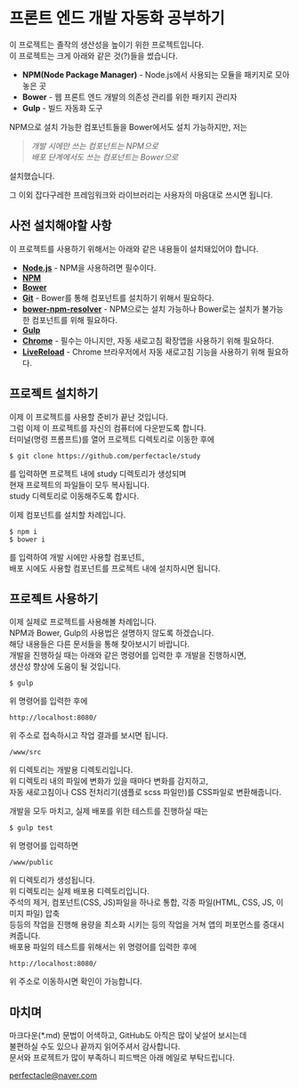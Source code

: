 # 프론트 엔드 개발 자동화 공부하기
이 프로젝트는 졸작의 생산성을 높이기 위한 프로젝트입니다.  
이 프로젝트는 크게 아래와 같은 것(?)들을 썼습니다.

* **NPM(Node Package Manager)** - Node.js에서 사용되는 모듈을 패키지로 모아놓은 곳
* **Bower** - 웹 프론트 엔드 개발의 의존성 관리를 위한 패키지 관리자
* **Gulp** - 빌드 자동화 도구

NPM으로 설치 가능한 컴포넌트들을 Bower에서도 설치 가능하지만, 저는

> *개발 시에만 쓰는 컴포넌트는 NPM으로*  
> *배포 단계에서도 쓰는 컴포넌트는 Bower으로*

설치했습니다.

그 이외 잡다구레한 프레임워크와 라이브러리는 사용자의 마음대로 쓰시면 됩니다.

## 사전 설치해야할 사항
이 프로젝트를 사용하기 위해서는 아래와 같은 내용들이 설치돼있어야 합니다.

* **[Node.js](https://nodejs.org/ko/ "Node.js 공식 홈페이지")** - NPM을 사용하려면 필수이다.
* **[NPM](https://docs.npmjs.com/getting-started/installing-node#updating-npm "NPM Getting Started 문서")**
* **[Bower](https://bower.io/#install-bower "Bower 공식 사이트")**
* **[Git](https://git-scm.com/download/ "Git 다운로드 페이지")** - Bower를 통해 컴포넌트를 설치하기 위해서 필요하다.
* **[bower-npm-resolver](https://www.npmjs.com/package/bower-npm-resolver#installation "bower-npm-resolver 소개 페이지")** - NPM으로는 설치 가능하나 Bower로는 설치가 불가능한 컴포넌트를 위해 필요하다.
* **[Gulp](https://github.com/gulpjs/gulp/blob/master/docs/getting-started.md#getting-started "Gulp Getting Started 문서")**
* **[Chrome](https://www.google.com/chrome/browser/desktop/index.html "Google Chrome 브라우저 홈페이지")** - 필수는 아니지만, 자동 새로고침 확장앱을 사용하기 위해 필요하다.
* **[LiveReload](https://chrome.google.com/webstore/detail/livereload/jnihajbhpnppcggbcgedagnkighmdlei "LiveReload 확장앱 설치 페이지")** - Chrome 브라우저에서 자동 새로고침 기능을 사용하기 위해 필요하다.

## 프로젝트 설치하기
이제 이 프로젝트를 사용할 준비가 끝난 것입니다.  
그럼 이제 이 프로젝트를 자신의 컴퓨터에 다운받도록 합니다.  
터미널(명령 프롬프트)를 열어 프로젝트 디렉토리로 이동한 후에

`$ git clone https://github.com/perfectacle/study`

를 입력하면 프로젝트 내에 study 디렉토리가 생성되며  
현재 프로젝트의 파일들이 모두 복사됩니다.  
study 디렉토리로 이동해주도록 합시다.

이제 컴포넌트를 설치할 차례입니다.

`$ npm i`  
`$ bower i`

를 입력하여 개발 시에만 사용할 컴포넌트,  
배포 시에도 사용할 컴포넌트를 프로젝트 내에 설치하시면 됩니다.

## 프로젝트 사용하기
이제 실제로 프로젝트를 사용해볼 차례입니다.  
NPM과 Bower, Gulp의 사용법은 설명하지 않도록 하겠습니다.  
해당 내용들은 다른 문서들을 통해 찾아보시기 바랍니다.  
개발을 진행하실 때는 아래와 같은 명령어를 입력한 후 개발을 진행하시면,  
생산성 향상에 도움이 될 것입니다.

`$ gulp `
 
위 명령어를 입력한 후에

`http://localhost:8080/`

위 주소로 접속하시고 작업 결과를 보시면 됩니다.  

`/www/src`

위 디렉토리는 개발용 디렉토리입니다.  
위 디렉토리 내의 파일에 변화가 있을 때마다 변화를 감지하고,  
자동 새로고침이나 CSS 전처리기(샘플로 scss 파일만)를 CSS파일로 변환해줍니다.

개발을 모두 마치고, 실제 배포를 위한 테스트를 진행하실 때는

`$ gulp test`

위 명령어를 입력하면

`/www/public`

위 디렉토리가 생성됩니다.  
위 디렉토리는 실제 배포용 디렉토리입니다.  
주석의 제거, 컴포넌트(CSS, JS)파일을 하나로 통합, 각종 파일(HTML, CSS, JS, 이미지 파일) 압축  
등등의 작업을 진행해 용량을 최소화 시키는 등의 작업을 거쳐 앱의 퍼포먼스를 증대시켜줍니다.  
배포용 파일의 테스트를 위해서는 위 명령어를 입력한 후에

`http://localhost:8080/`

위 주소로 이동하시면 확인이 가능합니다.

## 마치며

마크다운(*.md) 문법이 어색하고, GitHub도 아직은 많이 낯설어 보시는데  
불편하실 수도 있으나 끝까지 읽어주셔서 감사합니다.  
문서와 프로젝트가 많이 부족하니 피드백은 아래 메일로 부탁드립니다.

<perfectacle@naver.com>